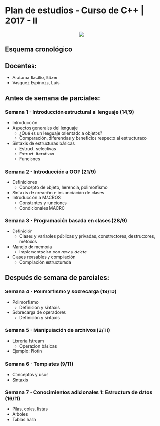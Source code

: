 # Plan de estudios - Curso de C++ | 2017 - II

<p align="center"><img src="https://isocpp.org/files/img/cpp_logo.png"/></p>

## Esquema cronológico
## Docentes:
* Arotoma Bacilio, Bitzer
* Vasquez Espinoza, Luis

## Antes de semana de parciales:
### Semana 1 - Introducción estructural al lenguaje (14/9)
* Introducción
* Aspectos generales del lenguaje
	* ¿Qué es un lenguaje orientado a objetos?
	* Comparación, diferencias y beneficios respecto al estructurado
* Sintaxis de estructuras básicas
	* Estruct. selectivas
	* Estruct. iterativas
  * Funciones

### Semana 2 - Introducción a OOP (21/9)
* Definiciones
	* Concepto de objeto, herencia, polimorfismo
* Sintaxis de creación e instanciación de clases
* Introducción a MACROS
	* Constantes y funciones
	* Condicionales MACRO

### Semana 3 - Programación basada en clases (28/9)
* Definición
	* Clases y variables públicas y privadas, constructores, destructores, métodos
* Manejo de memoria
	* Implementación con _new_ y _delete_
* Clases reusables y compilación
	* Compilación estructurada

## Después de semana de parciales:
### Semana 4 - Polimorfismo y sobrecarga (19/10)
* Polimorfismo
	* Definición y sintaxis
* Sobrecarga de operadores
	* Definición y sintaxis

### Semana 5 - Manipulación de archivos (2/11)
* Libreria fstream
	* Operacion básicas
* Ejemplo: Plotin

### Semana 6 - Templates (9/11)
* Conceptos y usos
* Sintaxis

### Semana 7 - Conocimientos adicionales 1: Estructura de datos (16/11)
* Pilas, colas, listas
* Arboles
* Tablas hash
